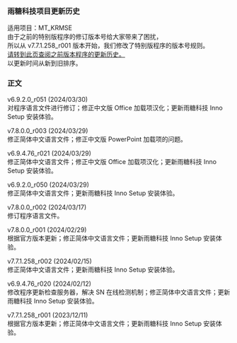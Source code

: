 ### 雨糖科技项目更新历史
适用项目：MT_KRMSE<br>
由于之前的特别版程序的修订版本号给大家带来了困扰，<br>
所以从 v7.7.1.258_r001 版本开始，我们修改了特别版程序的版本号规则。<br>
[请转到此页查阅之前版本程序的更新历史。](https://github.com/RainCandyTech/RCProject_UpdateHistory/blob/main/MT_KRMSE_Legacy.md)<br>
以更新时间从新到旧排序。
### 正文
v6.9.2.0_r051 (2024/03/30)<br>
对程序语言文件进行修订；修正中文版 Office 加载项汉化；更新雨糖科技 Inno Setup 安装体验。

v7.8.0.0_r003 (2024/03/29)<br>
修正简体中文语言文件；修正中文版 PowerPoint 加载项的问题。

v6.9.4.76_r021 (2024/03/29)<br>
修正简体中文语言文件；修正中文版 Office 加载项汉化；更新雨糖科技 Inno Setup 安装体验。

v6.9.2.0_r050 (2024/03/29)<br>
修正简体中文语言文件；更新雨糖科技 Inno Setup 安装体验。

v7.8.0.0_r002 (2024/03/17)<br>
修订程序语言文件。

v7.8.0.0_r001 (2024/02/29)<br>
根据官方版本更新；修正简体中文语言文件；更新雨糖科技 Inno Setup 安装体验。

v7.7.1.258_r002 (2024/02/15)<br>
修正简体中文语言文件；更新雨糖科技 Inno Setup 安装体验。

v6.9.4.76_r020 (2024/02/12)<br>
修改程序更新检查服务器，解决 SN 在线检测机制；修正简体中文语言文件；更新雨糖科技 Inno Setup 安装体验。

v7.7.1.258_r001 (2023/12/11)<br>
根据官方版本更新；修正简体中文语言文件；更新雨糖科技 Inno Setup 安装体验。

